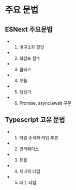 # 주요 문법
## ESNext 주요문법
- 1. 비구조화 할당
- 2. 화살표 함수
- 3. 클래스
- 4. 모듈
- 5. 생성기
- 6. Promise, async/await 구문

## Typescript 고유 문법
- 1. 타입 주석과 타입 추론
- 2. 인터페이스
- 3. 튜플
- 4. 제네릭 타입
- 5. 대수 타입

